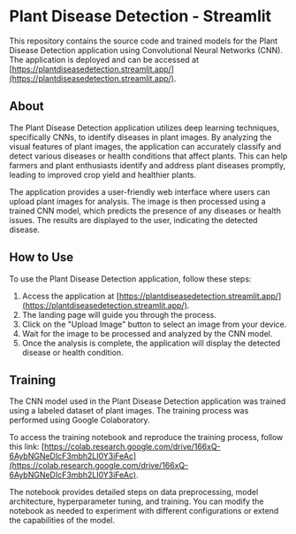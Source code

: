 # Plant Disease Detection - Streamlit

This repository contains the source code and trained models for the Plant Disease Detection application using Convolutional Neural Networks (CNN). The application is deployed and can be accessed at [https://plantdiseasedetection.streamlit.app/](https://plantdiseasedetection.streamlit.app/).

## About

The Plant Disease Detection application utilizes deep learning techniques, specifically CNNs, to identify diseases in plant images. By analyzing the visual features of plant images, the application can accurately classify and detect various diseases or health conditions that affect plants. This can help farmers and plant enthusiasts identify and address plant diseases promptly, leading to improved crop yield and healthier plants.

The application provides a user-friendly web interface where users can upload plant images for analysis. The image is then processed using a trained CNN model, which predicts the presence of any diseases or health issues. The results are displayed to the user, indicating the detected disease.

## How to Use

To use the Plant Disease Detection application, follow these steps:

1. Access the application at [https://plantdiseasedetection.streamlit.app/](https://plantdiseasedetection.streamlit.app/).
2. The landing page will guide you through the process.
3. Click on the "Upload Image" button to select an image from your device.
4. Wait for the image to be processed and analyzed by the CNN model.
5. Once the analysis is complete, the application will display the detected disease or health condition.

## Training

The CNN model used in the Plant Disease Detection application was trained using a labeled dataset of plant images. The training process was performed using Google Colaboratory.

To access the training notebook and reproduce the training process, follow this link: [https://colab.research.google.com/drive/166xQ-6AybNGNeDIcF3mbh2LI0Y3iFeAc](https://colab.research.google.com/drive/166xQ-6AybNGNeDIcF3mbh2LI0Y3iFeAc).

The notebook provides detailed steps on data preprocessing, model architecture, hyperparameter tuning, and training. You can modify the notebook as needed to experiment with different configurations or extend the capabilities of the model.
